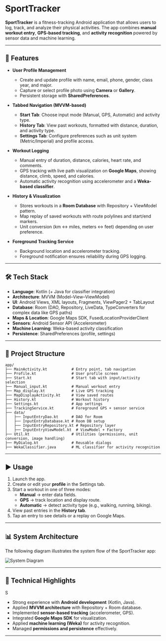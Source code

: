 # SportTracker

**SportTracker** is a fitness-tracking Android application that allows users to log, track, and analyze their physical activities. The app combines **manual workout entry**, **GPS-based tracking**, and **activity recognition** powered by sensor data and machine learning.  

---

## 🚀 Features

- **User Profile Management**  
  - Create and update profile with name, email, phone, gender, class year, and major.  
  - Capture or select profile photo using **Camera** or **Gallery**.  
  - Persistent storage with **SharedPreferences**.  

- **Tabbed Navigation (MVVM-based)**  
  - **Start Tab**: Choose input mode (Manual, GPS, Automatic) and activity type.  
  - **History Tab**: View past workouts, formatted with distance, duration, and activity type.  
  - **Settings Tab**: Configure preferences such as unit system (Metric/Imperial) and profile access.  

- **Workout Logging**  
  - Manual entry of duration, distance, calories, heart rate, and comments.  
  - GPS tracking with live path visualization on **Google Maps**, showing distance, climb, speed, and calories.  
  - Automatic activity recognition using accelerometer and a **Weka-based classifier**.  

- **History & Visualization**  
  - Stores workouts in a **Room Database** with Repository + ViewModel pattern.  
  - Map replay of saved workouts with route polylines and start/end markers.  
  - Unit conversion (km ↔ miles, meters ↔ feet) depending on user preference.  

- **Foreground Tracking Service**  
  - Background location and accelerometer tracking.  
  - Foreground notification ensures reliability during GPS logging.  

---

## 🛠 Tech Stack

- **Language**: Kotlin (+ Java for classifier integration)  
- **Architecture**: MVVM (Model–View–ViewModel)  
- **UI**: Android Views, XML layouts, Fragments, ViewPager2 + TabLayout  
- **Database**: Room (DAO, Repository, LiveData, TypeConverters for complex data like GPS paths)  
- **Maps & Location**: Google Maps SDK, FusedLocationProviderClient  
- **Sensors**: Android Sensor API (Accelerometer)  
- **Machine Learning**: Weka-based activity classification  
- **Persistence**: SharedPreferences (profile, settings)  

---

## 📂 Project Structure

```
app/
├── MainActivity.kt           # Entry point, tab navigation
├── Profile.kt                # User profile screen
├── Start.kt                  # Start tab with input/activity selection
├── Manual_input.kt           # Manual workout entry
├── Map_display.kt            # Live GPS tracking
├── MapDisplayActivity.kt     # View saved routes
├── History.kt                # Workout history
├── Settings.kt               # App settings
├── TrackingService.kt        # Foreground GPS + sensor service
├── data/
│   ├── InputEntryDao.kt      # DAO for Room
│   ├── InputEntryDatabase.kt # Room DB setup
│   ├── InputEntryRepository.kt # Repository layer
│   ├── InputEntryViewModel.kt  # ViewModel + Factory
├── Util.kt                   # Utilities (permissions, unit conversion, image handling)
├── MyDialog.kt               # Reusable dialogs
├── WekaClassifier.java       # ML classifier for activity recognition
```

---

## ▶️ Usage

1. Launch the app.  
2. Create or edit your **profile** in the Settings tab.  
3. Start a workout in one of three modes:  
   - **Manual** → enter data fields.  
   - **GPS** → track location and display route.  
   - **Automatic** → detect activity type (e.g., walking, running, biking).  
4. View past entries in the **History tab**.  
5. Tap an entry to see details or a replay on Google Maps.  

---

## 📊 System Architecture

The following diagram illustrates the system flow of the SportTracker app:

![System Diagram](sporttracker_system.png)

---

## 🎯 Technical Highlights
S
- Strong experience with **Android development** (Kotlin, Java).  
- Applied **MVVM architecture** with Repository + Room database.  
- Implemented **sensor-based tracking** (accelerometer, GPS).  
- Integrated **Google Maps SDK** for visualization.  
- Applied **machine learning (Weka)** for activity recognition.  
- Managed **permissions and persistence** effectively.  

---

